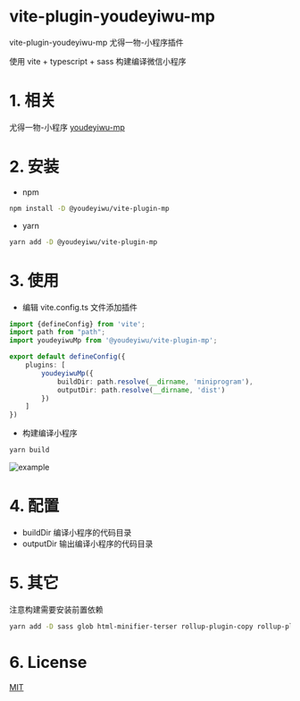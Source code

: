 # vite-plugin-youdeyiwu-mp

vite-plugin-youdeyiwu-mp 尤得一物-小程序插件

使用 vite + typescript + sass 构建编译微信小程序

# 1. 相关

尤得一物-小程序 [youdeyiwu-mp](https://github.com/dafengzhen/youdeyiwu-mp)

# 2. 安装

- npm

```bash
npm install -D @youdeyiwu/vite-plugin-mp
```

- yarn

```bash
yarn add -D @youdeyiwu/vite-plugin-mp
```

# 3. 使用

- 编辑 vite.config.ts 文件添加插件

```typescript
import {defineConfig} from 'vite';
import path from "path";
import youdeyiwuMp from '@youdeyiwu/vite-plugin-mp';

export default defineConfig({
    plugins: [
        youdeyiwuMp({
            buildDir: path.resolve(__dirname, 'miniprogram'),
            outputDir: path.resolve(__dirname, 'dist')
        })
    ]
})
```

- 构建编译小程序

```bash
yarn build
```

![example](https://s1.ax1x.com/2023/02/04/pSyrhAU.png "example")

# 4. 配置

- buildDir 编译小程序的代码目录
- outputDir 输出编译小程序的代码目录

# 5. 其它

注意构建需要安装前置依赖

```bash
yarn add -D sass glob html-minifier-terser rollup-plugin-copy rollup-plugin-delete
```

# 6. License

[MIT](https://opensource.org/licenses/MIT)

